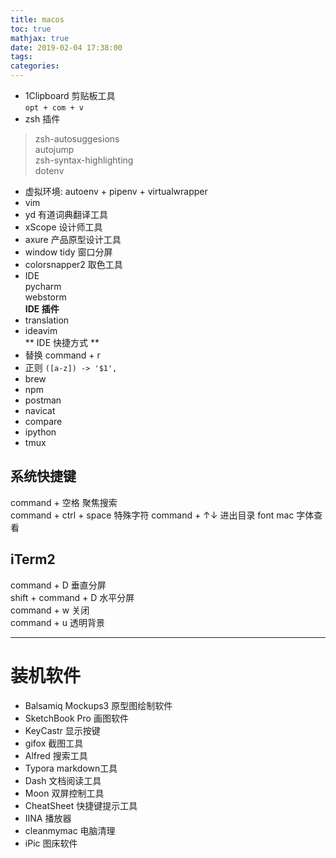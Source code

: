 ```yaml
---
title: macos
toc: true
mathjax: true
date: 2019-02-04 17:38:00
tags:
categories:
---
```

* 1Clipboard 
剪贴板工具  
`opt + com + v`
* zsh 插件
> zsh-autosuggesions  
> autojump  
> zsh-syntax-highlighting  
> dotenv
* 虚拟环境: autoenv + pipenv + virtualwrapper
* vim 
* yd 
  有道词典翻译工具
* xScope 
  设计师工具
* axure 
  产品原型设计工具
* window tidy 
  窗口分屏
* colorsnapper2 
  取色工具
* IDE  
  pycharm  
  webstorm  
  **IDE 插件**
* translation
* ideavim  
  ** IDE 快捷方式 **
* 替换 command + r
* 正则
  `([a-z]) -> '$1',`
* brew
* npm
* postman
* navicat
* compare
* ipython
* tmux

## 系统快捷键
command + 空格 聚焦搜索  
command + ctrl + space 特殊字符
command + ↑↓ 进出目录
font mac 字体查看  
## iTerm2
command + D 垂直分屏  
shift + command + D 水平分屏  
command + w 关闭  
command + u 透明背景

---
# 装机软件
* Balsamiq Mockups3 原型图绘制软件  
* SketchBook Pro 画图软件
* KeyCastr 显示按键
* gifox 截图工具
* Alfred 搜索工具
* Typora markdown工具
* Dash 文档阅读工具
* Moon 双屏控制工具
* CheatSheet 快捷键提示工具
* IINA 播放器
* cleanmymac 电脑清理
* iPic 图床软件
